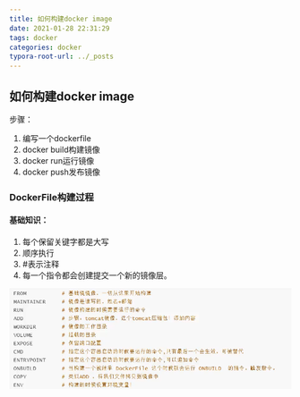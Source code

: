 ```yaml
---
title: 如何构建docker image
date: 2021-01-28 22:31:29
tags: docker
categories: docker
typora-root-url: ../_posts
---
```


## 如何构建docker image

步骤：

1. 编写一个dockerfile
2. docker build构建镜像
3. docker run运行镜像
4. docker push发布镜像

### DockerFile构建过程

#### **基础知识：**

1. 每个保留关键字都是大写
2. 顺序执行
3. #表示注释
4. 每一个指令都会创建提交一个新的镜像层。



![image-20210128174810881](docker-image/image-20210128174810881-1611828531908.png)


